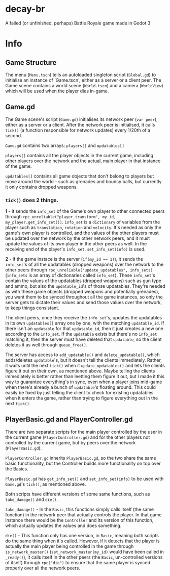 # decay-br
A failed (or unfinished, perhaps) Battle Royale game made in Godot 3

# Info

## Game Structure

The menu (`Menu.tscn`) tells an autoloaded singleton script (`Global.gd`) to initialise an instance of 'Game.tscn', either as a server or a client peer. The Game scene contains a world scene (`World.tscn`) and a camera (`WorldView`) which will be used when the player dies in-game.

## Game.gd

The Game scene's script (`Game.gd`) initialises its network peer (`var peer`), either as a server or a client. After the network peer is initialised, it calls `tick()` (a function responsible for network updates) every 1/20th of a second.

`Game.gd` contains two arrays: `players[]` and `updatables[]`

`players[]` contains all the player objects in the current game, including other players over the network and the actual, main player in that instance of the game.

`updatables[]` contains all game objects that don't belong to players but move around the world - such as grenades and bouncy balls, but currently it only contains dropped weapons.

### `tick()` does 2 things.

**1** - it sends the `info_set` of the Game's own player to other connected peers through `rpc_unreliable("player_transform", my_id, my_player.get_info_set())`. `info_set` is a `dictionary` of variables from the player such as `translation`, `rotation` and `velocity`. It's needed as only the game's own player is controlled, and the values of the other players must be updated over the network by the other network peers, and it must update the values of its own player in the other peers as well. In the receiving end of the player's `info_set`, `set_info_set(info)` is used.

**2** - if the game instace is the server (`if(my_id == 1)`), it sends the `info_set`'s of all the updatables (dropped weapons) over the network to the other peers through `rpc_unreliable("update_updatables", info_sets)` (`info_sets` is an array of dictionaries called `info_set`). These `info_set`'s contain the values of the updatables (dropped weapons) such as gun type and ammo, but also the `updatable_id`'s of those updatables. They're needed as with these game objects (dropped weapons and potentially grenades), you want them to be synced throughout all the game instances, so only the server gets to dictate their values and send those values over the network, to keep things consistant.

The client peers, once they receive the `info_set`'s, updates the updatables in its own `updatables[]` array one by one, with the matching `updatable_id`. If there isn't an `updatable` for that `updatable_id`, then it just creates a new one according to the `info_set`. If the `updatable` exists but there's no `info_set` matching it, then the server must have deleted that `updatable`, so the client deletes it as well through `queue_free()`.

The server has access to `add_updatable()` and `delete_updatable()`, which adds/deletes `updatable`'s, but it doesn't tell the clients immediately. Rather, it waits until the next `tick()` when it `update_updatables()` and lets the clients figure it out on their own, as mentioned above. Maybe telling the clients immediately is better rather than leetting them figure it out, but I made it this way to guarantee everything's in sync, even when a player joins mid-game when there's already a bunch of `updatable`'s floating around. This could easily be fixed by just telling the client to check for existing updatables when it enters tha game, rather than trying to figure everything out in the next `tick()`.

## PlayerBasic.gd and PlayerController.gd

There are two separate scripts for the main player controlled by the user in the current game (`PlayerController.gd`) and for the other players not controlled by the current game, but by peers over the network (`PlayerBasic.gd`).

`PlayerController.gd` inherits `PlayerBasic.gd`, so the two share the same basic functionality, but the Controller builds more functionality on top over the Basics.

`PlayerBasic.gd` has `get_info_set()` and `set_info_set(info)` to be used with `Game.gd`'s `tick()`, as mentioned above.

Both scripts have different versions of some same functions, such as `take_damage()` and `die()`. 

`take_damage()` - In the `Basic`, this functions simply calls itself (the same function) in the network peer that actually controls the player. In that game instance there would be the `Controller` and its version of this function, which actually updates the values and does something.

`die()` - This function only has one version, in `Basic`, meaning both scripts do the same thing when it's called. However, if it detects that the player is actually the main player being controlled in the game through `is_network_master()` (`set_network_master(my_id)` would have been called in `_ready()`), it calls itself in the other peers (the `Basic`, un-controlled versions of itself) through `rpc("die")` to ensure that the same player is synced properly over all the network peers.
